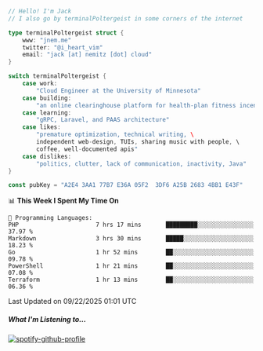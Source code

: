 ```go
// Hello! I'm Jack
// I also go by terminalPoltergeist in some corners of the internet

type terminalPoltergeist struct {
    www: "jnem.me"
    twitter: "@i_heart_vim"
    email: "jack [at] nemitz [dot] cloud"
}

switch terminalPoltergeist {
    case work:
        "Cloud Engineer at the University of Minnesota"
    case building:
        "an online clearinghouse platform for health-plan fitness incentive programs"
    case learning:
        "gRPC, Laravel, and PAAS architecture"
    case likes:
        "premature optimization, technical writing, \
        independent web-design, TUIs, sharing music with people, \
        coffee, well-documented apis"
    case dislikes:
        "politics, clutter, lack of communication, inactivity, Java"
}

const pubKey = "A2E4 3AA1 77B7 E36A 05F2  3DF6 A25B 2683 4BB1 E43F"
```

<!--START_SECTION:waka-->
📊 **This Week I Spent My Time On** 

```text
💬 Programming Languages: 
PHP                      7 hrs 17 mins       █████████░░░░░░░░░░░░░░░░   37.97 % 
Markdown                 3 hrs 30 mins       █████░░░░░░░░░░░░░░░░░░░░   18.23 % 
Go                       1 hr 52 mins        ██░░░░░░░░░░░░░░░░░░░░░░░   09.78 % 
PowerShell               1 hr 21 mins        ██░░░░░░░░░░░░░░░░░░░░░░░   07.08 % 
Terraform                1 hr 13 mins        ██░░░░░░░░░░░░░░░░░░░░░░░   06.36 % 
```


 Last Updated on 09/22/2025 01:01 UTC
<!--END_SECTION:waka-->

##### What I'm Listening to...

[![spotify-github-profile](https://jnem.me/listening-item?maxAge=2592000)](https://jnem.me/listening)
